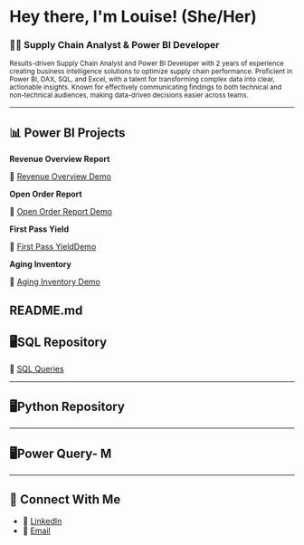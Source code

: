 # Hey there, I'm Louise! (She/Her)  
### 👩‍💻 Supply Chain Analyst & Power BI Developer  
<sub>Results-driven Supply Chain Analyst and Power BI Developer with 2 years of experience creating business intelligence solutions to optimize supply chain performance. Proficient in Power BI, DAX, SQL, and Excel, with a talent for transforming complex data into clear, actionable insights. Known for effectively communicating findings to both technical and non-technical audiences, making data-driven decisions easier across teams.</sub>

---

## 📊 Power BI Projects

**Revenue Overview Report**  

🔗 [Revenue Overview Demo](https://github.com/louisehealey/RevenueOverview/blob/main/README.md)

**Open Order Report**  

🔗 [Open Order Report Demo](https://github.com/louisehealey/OpenOrderReport/blob/main/README.md)

**First Pass Yield**

🔗 [First Pass YieldDemo]( https://github.com/louisehealey/FirstPassYield/blob/main/README.md)

**Aging Inventory**

🔗 [Aging Inventory Demo]( https://github.com/louisehealey/AgingInventory/blob/main/README.md)

README.md
---
## 🖥️SQL Repository
🔗 [SQL Queries](https://github.com/louisehealey/SQLQueries/blob/main/README.md)


---
## 🖥️Python Repository

---
## 🖥️Power Query- M

---
## 🤝 Connect With Me

- 💼 [LinkedIn](https://www.linkedin.com/in/louisehealey/)
- 📧 [Email](mailto:louisemhealey@outlook.com)
